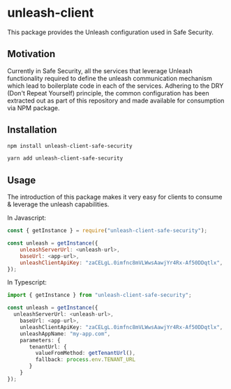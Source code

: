 # unleash-client

This package provides the Unleash configuration used in Safe Security.

## Motivation

Currently in Safe Security, all the services that leverage Unleash functionality required to define the unleash communication mechanism which lead to boilerplate code in each of the services.
Adhering to the DRY (Don't Repeat Yourself) principle, the common configuration has been extracted out as part of this repository and made available for consumption via NPM package.

## Installation

```bash
npm install unleash-client-safe-security
```

```bash
yarn add unleash-client-safe-security
```

## Usage

The introduction of this package makes it very easy for clients to consume & leverage the unleash capabilities.

In Javascript:

```js
const { getInstance } = require("unleash-client-safe-security");

const unleash = getInstance({
    unleashServerUrl: <unleash-url>,
    baseUrl: <app-url>,
    unleashClientApiKey: "zaCELgL.0imfnc8mVLWwsAawjYr4Rx-Af50DDqtlx",
});
```

In Typescript:

```typescript
import { getInstance } from "unleash-client-safe-security";

const unleash = getInstance({
  unleashServerUrl: <unleash-url>,
    baseUrl: <app-url>,
    unleashClientApiKey: "zaCELgL.0imfnc8mVLWwsAawjYr4Rx-Af50DDqtlx",
    unleashAppName: "my-app.com",
    parameters: {
       tenantUrl: {
         valueFromMethod: getTenantUrl(),
         fallback: process.env.TENANT_URL
       }
    }
});
```
